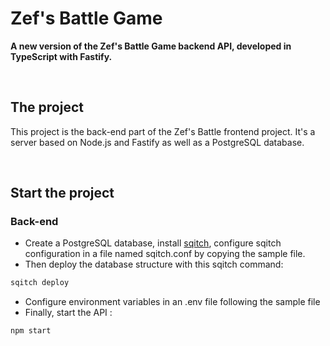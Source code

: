 # Zef's Battle Game

**A new version of the Zef's Battle Game backend API, developed in TypeScript with Fastify.**

&nbsp;

## The project

This project is the back-end part of the Zef's Battle frontend project. It's a server based on Node.js and Fastify as well as a PostgreSQL database.

&nbsp;

## Start the project

### Back-end

- Create a PostgreSQL database, install [sqitch](https://sqitch.org), configure sqitch configuration in a file named sqitch.conf by copying the sample file.
- Then deploy the database structure with this sqitch command:
 ```sh
 sqitch deploy
 ```
- Configure environment variables in an .env file following the sample file
- Finally, start the API :
```sh
npm start
```
